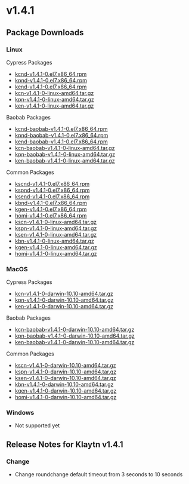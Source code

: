 # v1.4.1

## Package Downloads <a id="package-downloads"></a>

### Linux <a id="linux"></a>

Cypress Packages

* [kcnd-v1.4.1-0.el7.x86\_64.rpm](http://packages.klaytn.net/klaytn/v1.4.1/kcnd-v1.4.1-0.el7.x86_64.rpm)
* [kpnd-v1.4.1-0.el7.x86\_64.rpm](http://packages.klaytn.net/klaytn/v1.4.1/kpnd-v1.4.1-0.el7.x86_64.rpm)
* [kend-v1.4.1-0.el7.x86\_64.rpm](http://packages.klaytn.net/klaytn/v1.4.1/kend-v1.4.1-0.el7.x86_64.rpm)
* [kcn-v1.4.1-0-linux-amd64.tar.gz](http://packages.klaytn.net/klaytn/v1.4.1/kcn-v1.4.1-0-linux-amd64.tar.gz)
* [kpn-v1.4.1-0-linux-amd64.tar.gz](http://packages.klaytn.net/klaytn/v1.4.1/kpn-v1.4.1-0-linux-amd64.tar.gz)
* [ken-v1.4.1-0-linux-amd64.tar.gz](http://packages.klaytn.net/klaytn/v1.4.1/ken-v1.4.1-0-linux-amd64.tar.gz)

Baobab Packages

* [kcnd-baobab-v1.4.1-0.el7.x86\_64.rpm](http://packages.klaytn.net/klaytn/v1.4.1/kcnd-baobab-v1.4.1-0.el7.x86_64.rpm)
* [kpnd-baobab-v1.4.1-0.el7.x86\_64.rpm](http://packages.klaytn.net/klaytn/v1.4.1/kpnd-baobab-v1.4.1-0.el7.x86_64.rpm)
* [kend-baobab-v1.4.1-0.el7.x86\_64.rpm](http://packages.klaytn.net/klaytn/v1.4.1/kend-baobab-v1.4.1-0.el7.x86_64.rpm)
* [kcn-baobab-v1.4.1-0-linux-amd64.tar.gz](http://packages.klaytn.net/klaytn/v1.4.1/kcn-baobab-v1.4.1-0-linux-amd64.tar.gz)
* [kpn-baobab-v1.4.1-0-linux-amd64.tar.gz](http://packages.klaytn.net/klaytn/v1.4.1/kpn-baobab-v1.4.1-0-linux-amd64.tar.gz)
* [ken-baobab-v1.4.1-0-linux-amd64.tar.gz](http://packages.klaytn.net/klaytn/v1.4.1/ken-baobab-v1.4.1-0-linux-amd64.tar.gz)

Common Packages

* [kscnd-v1.4.1-0.el7.x86\_64.rpm](http://packages.klaytn.net/klaytn/v1.4.1/kscnd-v1.4.1-0.el7.x86_64.rpm)
* [kspnd-v1.4.1-0.el7.x86\_64.rpm](http://packages.klaytn.net/klaytn/v1.4.1/kspnd-v1.4.1-0.el7.x86_64.rpm)
* [ksend-v1.4.1-0.el7.x86\_64.rpm](http://packages.klaytn.net/klaytn/v1.4.1/ksend-v1.4.1-0.el7.x86_64.rpm)
* [kbnd-v1.4.1-0.el7.x86\_64.rpm](http://packages.klaytn.net/klaytn/v1.4.1/kbnd-v1.4.1-0.el7.x86_64.rpm)
* [kgen-v1.4.1-0.el7.x86\_64.rpm](http://packages.klaytn.net/klaytn/v1.4.1/kgen-v1.4.1-0.el7.x86_64.rpm)
* [homi-v1.4.1-0.el7.x86\_64.rpm](http://packages.klaytn.net/klaytn/v1.4.1/homi-v1.4.1-0.el7.x86_64.rpm)
* [kscn-v1.4.1-0-linux-amd64.tar.gz](http://packages.klaytn.net/klaytn/v1.4.1/kscn-v1.4.1-0-linux-amd64.tar.gz)
* [kspn-v1.4.1-0-linux-amd64.tar.gz](http://packages.klaytn.net/klaytn/v1.4.1/kspn-v1.4.1-0-linux-amd64.tar.gz)
* [ksen-v1.4.1-0-linux-amd64.tar.gz](http://packages.klaytn.net/klaytn/v1.4.1/ksen-v1.4.1-0-linux-amd64.tar.gz)
* [kbn-v1.4.1-0-linux-amd64.tar.gz](http://packages.klaytn.net/klaytn/v1.4.1/kbn-v1.4.1-0-linux-amd64.tar.gz)
* [kgen-v1.4.1-0-linux-amd64.tar.gz](http://packages.klaytn.net/klaytn/v1.4.1/kgen-v1.4.1-0-linux-amd64.tar.gz)
* [homi-v1.4.1-0-linux-amd64.tar.gz](http://packages.klaytn.net/klaytn/v1.4.1/homi-v1.4.1-0-linux-amd64.tar.gz)

### MacOS <a id="macos"></a>

Cypress Packages

* [kcn-v1.4.1-0-darwin-10.10-amd64.tar.gz](http://packages.klaytn.net/klaytn/v1.4.1/kcn-v1.4.1-0-darwin-10.10-amd64.tar.gz)
* [kpn-v1.4.1-0-darwin-10.10-amd64.tar.gz](http://packages.klaytn.net/klaytn/v1.4.1/kpn-v1.4.1-0-darwin-10.10-amd64.tar.gz)
* [ken-v1.4.1-0-darwin-10.10-amd64.tar.gz](http://packages.klaytn.net/klaytn/v1.4.1/ken-v1.4.1-0-darwin-10.10-amd64.tar.gz)

Baobab Packages

* [kcn-baobab-v1.4.1-0-darwin-10.10-amd64.tar.gz](http://packages.klaytn.net/klaytn/v1.4.1/kcn-baobab-v1.4.1-0-darwin-10.10-amd64.tar.gz)
* [kpn-baobab-v1.4.1-0-darwin-10.10-amd64.tar.gz](http://packages.klaytn.net/klaytn/v1.4.1/kpn-baobab-v1.4.1-0-darwin-10.10-amd64.tar.gz)
* [ken-baobab-v1.4.1-0-darwin-10.10-amd64.tar.gz](http://packages.klaytn.net/klaytn/v1.4.1/ken-baobab-v1.4.1-0-darwin-10.10-amd64.tar.gz)

Common Packages

* [kscn-v1.4.1-0-darwin-10.10-amd64.tar.gz](http://packages.klaytn.net/klaytn/v1.4.1/kscn-v1.4.1-0-darwin-10.10-amd64.tar.gz)
* [kspn-v1.4.1-0-darwin-10.10-amd64.tar.gz](http://packages.klaytn.net/klaytn/v1.4.1/kspn-v1.4.1-0-darwin-10.10-amd64.tar.gz)
* [ksen-v1.4.1-0-darwin-10.10-amd64.tar.gz](http://packages.klaytn.net/klaytn/v1.4.1/ksen-v1.4.1-0-darwin-10.10-amd64.tar.gz)
* [kbn-v1.4.1-0-darwin-10.10-amd64.tar.gz](http://packages.klaytn.net/klaytn/v1.4.1/kbn-v1.4.1-0-darwin-10.10-amd64.tar.gz)
* [kgen-v1.4.1-0-darwin-10.10-amd64.tar.gz](http://packages.klaytn.net/klaytn/v1.4.1/kgen-v1.4.1-0-darwin-10.10-amd64.tar.gz)
* [homi-v1.4.1-0-darwin-10.10-amd64.tar.gz](http://packages.klaytn.net/klaytn/v1.4.1/homi-v1.4.1-0-darwin-10.10-amd64.tar.gz)

### Windows <a id="windows"></a>

* Not supported yet

## Release Notes for Klaytn v1.4.1 <a id="release-notes-for-klaytn-v1-4-1"></a>

### Change

* Change roundchange default timeout from 3 seconds to 10 seconds


